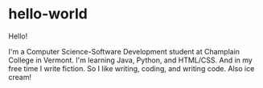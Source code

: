 # hello-world

Hello! 

I'm a Computer Science-Software Development student at Champlain College in Vermont. 
I'm learning Java, Python, and HTML/CSS. And in my free time I write fiction. 
So I like writing, coding, and writing code. Also ice cream!
